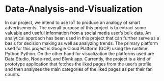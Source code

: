 # Data-Analysis-and-Visualization
In our project, we intend to use IoT to produce an analogy of smart advertisements. The overall purpose of this project is to extract some valuable and useful information from a social media user’s bulk data. An analytical approach has been used in this project that can further serve as a basis for decision making as well as analyzing trends. The primary platform used for this project is Google Cloud Platform (GCP) using the runtime Python Python. On the other hand for visualization the platforms used are Data Studio, Node-red, and Blynk app. Currently, the project is a kind of prototype application that fetches the liked pages from the user’s profile and then analyses the main categories of the liked pages as per their fan counts.
